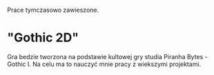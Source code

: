 Prace tymczasowo zawieszone.

# "Gothic 2D"
  Gra bedzie tworzona na podstawie kultowej gry studia Piranha Bytes - Gothic I. Na celu ma to nauczyć mnie pracy z wiekszymi projektami.
